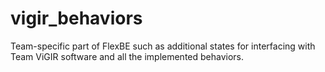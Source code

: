 # vigir_behaviors
Team-specific part of FlexBE such as additional states for interfacing with Team ViGIR software and all the implemented behaviors.
